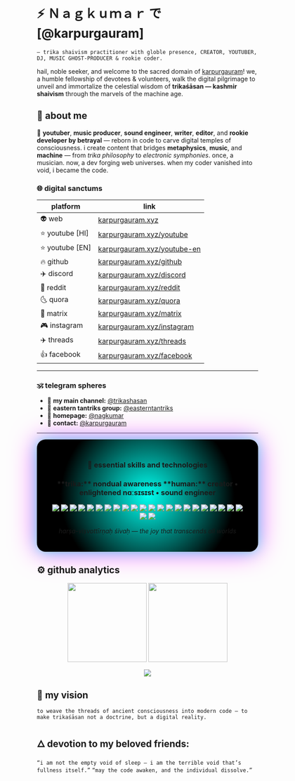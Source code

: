 # ⚡ Ｎａｇｋｕｍａｒ で [@karpurgauram] 

`— trika shaivism practitioner with globle presence, CREATOR, YOUTUBER, DJ, MUSIC GHOST-PRODUCER & rookie coder.`

hail, noble seeker, and welcome to the sacred domain of [karpurgauram](https://karpurgauram.xyz/)!
we, a humble fellowship of devotees & volunteers, walk the digital pilgrimage to unveil and immortalize the celestial wisdom of **trikaśāsan — kashmir shaivism** through the marvels of the machine age. 

## 🌺 about me  

🎥 **youtuber**, **music producer**, **sound engineer**, **writer**, **editor**, and **rookie developer by betrayal** — reborn in code to carve digital temples of consciousness. i create content that bridges **metaphysics**, **music**, and **machine** — from *trika philosophy* to *electronic symphonies*. once, a musician. now, a dev forging web universes. when my coder vanished into void, i became the code.

### 🌐 digital sanctums

| platform | link |
|-----------|------|
| 👽 web | [karpurgauram.xyz](https://karpurgauram.xyz) |
| ⭐️ youtube [HI] | [karpurgauram.xyz/youtube](https://karpurgauram.xyz/youtube) |
| ⭐️ youtube [EN] | [karpurgauram.xyz/youtube-en](https://karpurgauram.xyz/youtube-en) |
| 🔥 github | [karpurgauram.xyz/github](https://karpurgauram.xyz/github) |
| ✈️ discord | [karpurgauram.xyz/discord](https://karpurgauram.xyz/discord) |
| 💎 reddit | [karpurgauram.xyz/reddit](https://karpurgauram.xyz/reddit) |
| 🌜 quora | [karpurgauram.xyz/quora](https://karpurgauram.xyz/quora) |
| 🙂 matrix | [karpurgauram.xyz/matrix](https://karpurgauram.xyz/matrix) |
| 🎮 instagram | [karpurgauram.xyz/instagram](https://karpurgauram.xyz/instagram) |
| ✈️ threads | [karpurgauram.xyz/threads](https://karpurgauram.xyz/threads) |
| 👍 facebook | [karpurgauram.xyz/facebook](https://karpurgauram.xyz/facebook) |

---

### 🕉️ telegram spheres

- 🐍 **my main channel:** [@trikashasan](https://t.me/trikashasan)  
- 🧿 **eastern tantriks group:** [@easterntantriks](https://t.me/easterntantriks)  
- 🌸 **homepage:** [@nagkumar](https://t.me/nagkumar)  
- 🔮 **contact:** [@karpurgauram](https://t.me/karpurgauram)  

--- 

<div align="center" style="
  background: radial-gradient(circle at center, #00fff0 0%, #000000 70%);
  padding: 25px;
  border-radius: 20px;
  box-shadow: 0 0 30px #00fff0a0, 0 0 60px #ff00ffaa;
">

<h3>🧠 essential skills and technologies </h3>

<h3>**trika:** nondual awareness  
**human:** creator • enlightened nɑːsɪsɪst • sound engineer </h3>

<p align="center">
  <img src="https://img.shields.io/badge/Python-000000?style=for-the-badge&logo=python&logoColor=ffde57" />
  <img src="https://img.shields.io/badge/JavaScript-000000?style=for-the-badge&logo=javascript&logoColor=f7df1e" />
  <img src="https://img.shields.io/badge/React-000000?style=for-the-badge&logo=react&logoColor=61dafb" />
  <img src="https://img.shields.io/badge/Next.js-000000?style=for-the-badge&logo=nextdotjs&logoColor=ffffff" />
  <img src="https://img.shields.io/badge/Tailwind_CSS-000000?style=for-the-badge&logo=tailwindcss&logoColor=38bdf8" />
  <img src="https://img.shields.io/badge/Node.js-000000?style=for-the-badge&logo=nodedotjs&logoColor=339933" />
  <img src="https://img.shields.io/badge/Django-000000?style=for-the-badge&logo=django&logoColor=0C4B33" />
  <img src="https://img.shields.io/badge/Flask-000000?style=for-the-badge&logo=flask&logoColor=white" />
  <img src="https://img.shields.io/badge/PostgreSQL-000000?style=for-the-badge&logo=postgresql&logoColor=336791" />
  <img src="https://img.shields.io/badge/MongoDB-000000?style=for-the-badge&logo=mongodb&logoColor=47A248" />
  <img src="https://img.shields.io/badge/Docker-000000?style=for-the-badge&logo=docker&logoColor=2496ED" />
  <img src="https://img.shields.io/badge/Linux-000000?style=for-the-badge&logo=linux&logoColor=FCC624" />
  <img src="https://img.shields.io/badge/Adobe_Photoshop-000000?style=for-the-badge&logo=adobephotoshop&logoColor=31A8FF" />
  <img src="https://img.shields.io/badge/Adobe_After_Effects-000000?style=for-the-badge&logo=adobeaftereffects&logoColor=9999FF" />
  <img src="https://img.shields.io/badge/Adobe_Premiere_Pro-000000?style=for-the-badge&logo=adobepremierepro&logoColor=9999FF" />
  <img src="https://img.shields.io/badge/FL_Studio-000000?style=for-the-badge&logo=flstudio&logoColor=F48C00" />
  <img src="https://img.shields.io/badge/Ableton_Live-000000?style=for-the-badge&logo=abletonlive&logoColor=FFFFFF" />
  <img src="https://img.shields.io/badge/DaVinci_Resolve-000000?style=for-the-badge&logo=davinciresolve&logoColor=4E76A7" />
  <img src="https://img.shields.io/badge/Git-000000?style=for-the-badge&logo=git&logoColor=F05032" />
  <img src="https://img.shields.io/badge/DevOps-000000?style=for-the-badge&logo=githubactions&logoColor=2088FF" />
  <img src="https://img.shields.io/badge/Music_Production-000000?style=for-the-badge&logo=itunes&logoColor=white" />
  <img src="https://img.shields.io/badge/Film_Scoring-000000?style=for-the-badge&logo=applemusic&logoColor=white" />
  <img src="https://img.shields.io/badge/Creative_Direction-000000?style=for-the-badge&logo=behance&logoColor=blue" />
  <img src="https://img.shields.io/badge/Spiritual_Writing-000000?style=for-the-badge&logo=markdown&logoColor=white" />
</p>

<p><i>harṣa-viṣvottīrṇaḥ śivaḥ — the joy that transcends all worlds</i></p>

</div>





## ⚙️ github analytics

<p align="center"> <img src="https://github-readme-stats.vercel.app/api?username=karpurgauram&show_icons=true&theme=radical&count_private=true" height="180em" /> <img src="https://github-readme-stats.vercel.app/api/top-langs/?username=karpurgauram&layout=compact&theme=radical" height="180em" /> </p> <p align="center"> <img src="https://github-readme-streak-stats.herokuapp.com?user=karpurgauram&theme=radical&date_format=j%20M%5B%20Y%5D" /> </p>

## 🌌 my vision

`to weave the threads of ancient consciousness into modern code — to make trikaśāsan not a doctrine, but a digital reality.`

## 🜂 devotion to my beloved friends:

`“i am not the empty void of sleep — i am the terrible void that’s fullness itself.”` `“may the code awaken, and the individual dissolve.”`
